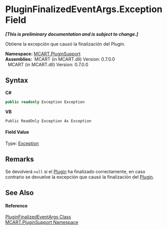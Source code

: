 # PluginFinalizedEventArgs.Exception Field
 _**\[This is preliminary documentation and is subject to change.\]**_

Obtiene la excepción que causó la finalización del Plugin.

**Namespace:**&nbsp;<a href="4abc7841-aae2-1ecc-94fa-a3d251746bda">MCART.PluginSupport</a><br />**Assemblies:**&nbsp;&nbsp;MCART (in MCART.dll) Version: 0.7.0.0<br />&nbsp;&nbsp;MCART (in MCART.dll) Version: 0.7.0.0<br />

## Syntax

**C#**<br />
``` C#
public readonly Exception Exception
```

**VB**<br />
``` VB
Public ReadOnly Exception As Exception
```


#### Field Value
Type: <a href="http://msdn2.microsoft.com/es-es/library/c18k6c59" target="_blank">Exception</a>

## Remarks
Se devolverá `null` si el <a href="a9773c1d-7ff5-ea9a-06bc-836b7335120f">Plugin</a> ha finalizado correctamente, en caso contrario se devuelve la excepción que causó la finalización del <a href="a9773c1d-7ff5-ea9a-06bc-836b7335120f">Plugin</a>.

## See Also


#### Reference
<a href="57058763-a3c1-9c4e-2841-716d8d1a07ad">PluginFinalizedEventArgs Class</a><br /><a href="4abc7841-aae2-1ecc-94fa-a3d251746bda">MCART.PluginSupport Namespace</a><br />